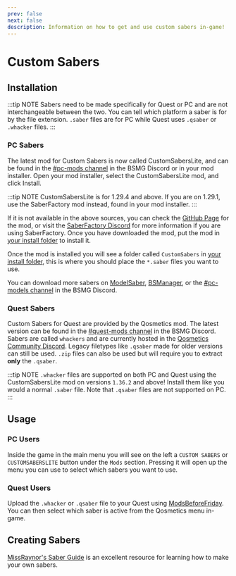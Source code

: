 ```yaml
---
prev: false
next: false
description: Information on how to get and use custom sabers in-game!
---
```


# Custom Sabers

## Installation

:::tip NOTE
Sabers need to be made specifically for Quest or PC and are not interchangeable between the two. You can tell which platform
a saber is for by the file extension. `.saber` files are for PC while Quest uses `.qsaber` or `.whacker` files.
:::

### PC Sabers

The latest mod for Custom Sabers is now called CustomSabersLite,
and can be found in the [#pc-mods channel](https://discord.gg/beatsabermods) in the BSMG Discord
or in your mod installer. Open your mod installer, select the CustomSabersLite mod, and click Install.

:::tip NOTE
CustomSabersLite is for 1.29.4 and above. If you are on 1.29.1, use the SaberFactory mod instead, found in your
mod installer.
:::

If it is not available in the above sources, you can check the
[GitHub Page](https://github.com/qqrz997/CustomSabersLite/releases) for the mod, or visit the
[SaberFactory Discord](https://discord.gg/PjD7WcChH3) for more information if you are using SaberFactory.
Once you have downloaded the mod, put the mod in [your install folder](/faq/install-folder.md) to install it.

Once the mod is installed you will see a folder called `CustomSabers`
in [your install folder](/faq/install-folder.md), this is where you should place the `*.saber` files you want to use.

You can download more sabers on [ModelSaber](https://modelsaber.com/Sabers/), [BSManager](https://bsmanager.io),
or the [#pc-models channel](https://discord.gg/beatsabermods) in the BSMG Discord.

### Quest Sabers

Custom Sabers for Quest are provided by the Qosmetics mod. The latest version can be found in the
[#quest-mods channel](https://discord.gg/beatsabermods) in the BSMG Discord. Sabers are called `whackers` and are currently
hosted in the [Qosmetics Community Discord](https://discord.gg/qosmetics). Legacy filetypes like `.qsaber` made for older
versions can still be used. `.zip` files can also be used but will require you to extract **only** the `.qsaber`.

:::tip NOTE
`.whacker` files are supported on both PC and Quest using the CustomSabersLite mod on versions `1.36.2` and above!
Install them like you would a normal `.saber` file. Note that `.qsaber` files are not supported on PC.
:::

## Usage

### PC Users

Inside the game in the main menu you will see on the left a `CUSTOM SABERS` or `CUSTOMSABERSLITE` button under
the `Mods` section.
Pressing it will open up the menu you can use to select which sabers you want to use.

### Quest Users

Upload the `.whacker` or `.qsaber` file to your Quest using [ModsBeforeFriday](../quest/modding-with-mbf.md).
You can then select which saber is active from the Qosmetics menu in-game.

## Creating Sabers

[MissRaynor's Saber Guide](./sabers-guide.md) is an excellent resource for learning how to make your own sabers.
